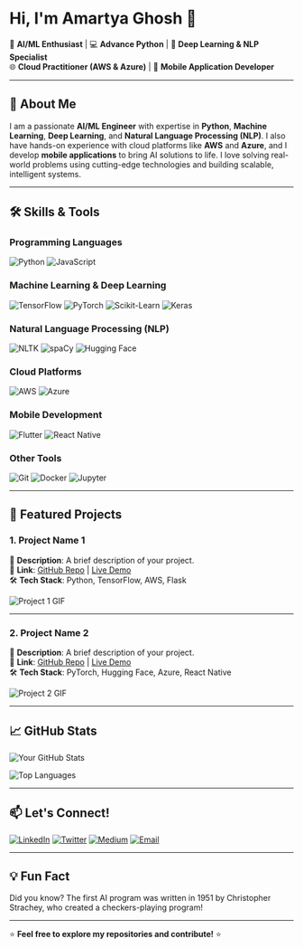 # Hi, I'm Amartya Ghosh 👋

🎯 **AI/ML Enthusiast** | 💻 **Advance Python** | 🤖 **Deep Learning & NLP Specialist**  
🌐 **Cloud Practitioner (AWS & Azure)** | 📱 **Mobile Application Developer**

---

## 🚀 **About Me**

I am a passionate **AI/ML Engineer** with expertise in **Python**, **Machine Learning**, **Deep Learning**, and **Natural Language Processing (NLP)**. I also have hands-on experience with cloud platforms like **AWS** and **Azure**, and I develop **mobile applications** to bring AI solutions to life. I love solving real-world problems using cutting-edge technologies and building scalable, intelligent systems.

---

## 🛠️ **Skills & Tools**

### **Programming Languages**
![Python](https://img.shields.io/badge/Python-3776AB?style=for-the-badge&logo=python&logoColor=white)
![JavaScript](https://img.shields.io/badge/JavaScript-F7DF1E?style=for-the-badge&logo=javascript&logoColor=black)

### **Machine Learning & Deep Learning**
![TensorFlow](https://img.shields.io/badge/TensorFlow-FF6F00?style=for-the-badge&logo=tensorflow&logoColor=white)
![PyTorch](https://img.shields.io/badge/PyTorch-EE4C2C?style=for-the-badge&logo=pytorch&logoColor=white)
![Scikit-Learn](https://img.shields.io/badge/Scikit_Learn-F7931E?style=for-the-badge&logo=scikit-learn&logoColor=white)
![Keras](https://img.shields.io/badge/Keras-D00000?style=for-the-badge&logo=keras&logoColor=white)

### **Natural Language Processing (NLP)**
![NLTK](https://img.shields.io/badge/NLTK-000000?style=for-the-badge&logo=nltk&logoColor=white)
![spaCy](https://img.shields.io/badge/spaCy-09A3D5?style=for-the-badge&logo=spacy&logoColor=white)
![Hugging Face](https://img.shields.io/badge/Hugging%20Face-FFD21E?style=for-the-badge&logo=huggingface&logoColor=black)

### **Cloud Platforms**
![AWS](https://img.shields.io/badge/AWS-232F3E?style=for-the-badge&logo=amazon-aws&logoColor=white)
![Azure](https://img.shields.io/badge/Azure-0089D6?style=for-the-badge&logo=microsoft-azure&logoColor=white)

### **Mobile Development**
![Flutter](https://img.shields.io/badge/Flutter-02569B?style=for-the-badge&logo=flutter&logoColor=white)
![React Native](https://img.shields.io/badge/React_Native-61DAFB?style=for-the-badge&logo=react&logoColor=black)

### **Other Tools**
![Git](https://img.shields.io/badge/Git-F05032?style=for-the-badge&logo=git&logoColor=white)
![Docker](https://img.shields.io/badge/Docker-2496ED?style=for-the-badge&logo=docker&logoColor=white)
![Jupyter](https://img.shields.io/badge/Jupyter-F37626?style=for-the-badge&logo=jupyter&logoColor=white)

---

## 🌟 **Featured Projects**

### 1. **Project Name 1**
📝 **Description**: A brief description of your project.  
🔗 **Link**: [GitHub Repo](#) | [Live Demo](#)  
🛠️ **Tech Stack**: Python, TensorFlow, AWS, Flask  

![Project 1 GIF](https://media.giphy.com/media/your-gif-link-here.gif)

---

### 2. **Project Name 2**
📝 **Description**: A brief description of your project.  
🔗 **Link**: [GitHub Repo](#) | [Live Demo](#)  
🛠️ **Tech Stack**: PyTorch, Hugging Face, Azure, React Native  

![Project 2 GIF](https://media.giphy.com/media/your-gif-link-here.gif)

---

## 📈 **GitHub Stats**

![Your GitHub Stats](https://github-readme-stats.vercel.app/api?username=your-username&show_icons=true&theme=radical)

![Top Languages](https://github-readme-stats.vercel.app/api/top-langs/?username=your-username&layout=compact&theme=radical)

---

## 📫 **Let's Connect!**

[![LinkedIn](https://img.shields.io/badge/LinkedIn-0077B5?style=for-the-badge&logo=linkedin&logoColor=white)](https://www.linkedin.com/in/your-linkedin-profile/)
[![Twitter](https://img.shields.io/badge/Twitter-1DA1F2?style=for-the-badge&logo=twitter&logoColor=white)](https://twitter.com/your-twitter-handle)
[![Medium](https://img.shields.io/badge/Medium-12100E?style=for-the-badge&logo=medium&logoColor=white)](https://medium.com/@your-medium-handle)
[![Email](https://img.shields.io/badge/Email-D14836?style=for-the-badge&logo=gmail&logoColor=white)](mailto:your-email@example.com)

---

## 💡 **Fun Fact**
Did you know? The first AI program was written in 1951 by Christopher Strachey, who created a checkers-playing program!

---

⭐️ **Feel free to explore my repositories and contribute!** ⭐️
